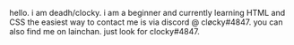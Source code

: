 hello. i am deadh/clocky.
i am a beginner and currently learning HTML and CSS 
the easiest way to contact me is via discord @ cløcky#4847. 
you can also find me on lainchan. just look for clocky#4847.
